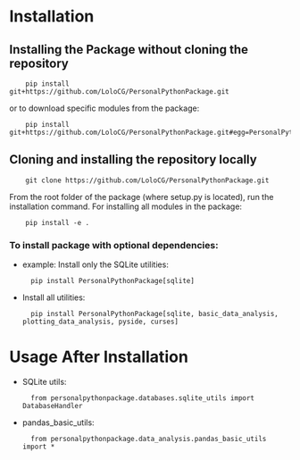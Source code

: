 # Installation
## Installing the Package without cloning the repository

        pip install git+https://github.com/LoloCG/PersonalPythonPackage.git

or to download specific modules from the package:

        pip install git+https://github.com/LoloCG/PersonalPythonPackage.git#egg=PersonalPythonPackage[sqlite]

## Cloning and installing the repository locally

        git clone https://github.com/LoloCG/PersonalPythonPackage.git

From the root folder of the package (where setup.py is located), run the installation command.
For installing all modules in the package:

        pip install -e .

### To install package with optional dependencies:

- example: Install only the SQLite utilities:

        pip install PersonalPythonPackage[sqlite]

- Install all utilities:
    
        pip install PersonalPythonPackage[sqlite, basic_data_analysis, plotting_data_analysis, pyside, curses]

# Usage After Installation
- SQLite utils:
  
        from personalpythonpackage.databases.sqlite_utils import DatabaseHandler

- pandas_basic_utils:

        from personalpythonpackage.data_analysis.pandas_basic_utils import *

